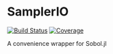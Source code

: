 # SamplerIO
[![Build Status](https://travis-ci.com/fafroo/SamplerIO.jl.svg?branch=main)](https://travis-ci.com/fafroo/SamplerIO.jl)
[![Coverage](https://codecov.io/gh/fafroo/SamplerIO.jl/branch/main/graph/badge.svg)](https://codecov.io/gh/fafroo/SamplerIO.jl)

A convenience wrapper for Sobol.jl
